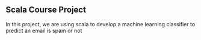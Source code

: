 ## Scala Course Project

In this project, we are using scala to develop a machine learning classifier to predict an email is spam or not
